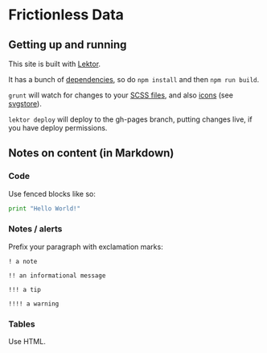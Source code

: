 # Frictionless Data

## Getting up and running

This site is built with [Lektor](https://www.getlektor.com/).

It has a bunch of [dependencies](package.json), so do `npm install` and then `npm run build`.

`grunt` will watch for changes to your [SCSS files](assets/scss), and also [icons](assets/icons) (see [svgstore](https://github.com/FWeinb/grunt-svgstore)).

`lektor deploy` will deploy to the gh-pages branch, putting changes live, if you have deploy permissions.


## Notes on content (in Markdown)

### Code

Use fenced blocks like so:
  ```python
  print "Hello World!"
  ```

### Notes / alerts

Prefix your paragraph with exclamation marks:

```
! a note

!! an informational message

!!! a tip

!!!! a warning
```

### Tables

Use HTML.
